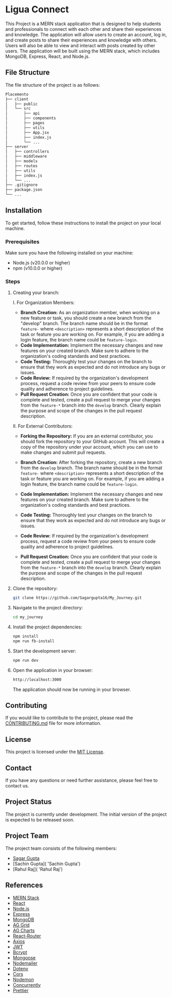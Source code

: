 # Ligua Connect

This Project is a MERN stack application that is designed to help students and professionals to connect with each other and share their experiences and knowledge. The application will allow users to create an account, log in, and create posts to share their experiences and knowledge with others. Users will also be able to view and interact with posts created by other users. The application will be built using the MERN stack, which includes MongoDB, Express, React, and Node.js.

## File Structure

The file structure of the project is as follows:

```bash
Placemento
├── client
│   ├── public
│   └── src
│       ├── api
│       ├── components
│       ├── pages
│       ├── utils
│       ├── App.jsx
│       ├── index.js
│       └── ...
├── server
│   ├── controllers
│   ├── middleware
│   ├── models
│   ├── routes
│   ├── utils
│   ├── index.js
│   └── ...
├── .gitignore
├── package.json
└── ...
```

## Installation

To get started, follow these instructions to install the project on your local machine.

### Prerequisites

Make sure you have the following installed on your machine:

- Node.js (v20.0.0 or higher)
- npm (v10.0.0 or higher)

### Steps

1. Creating your branch:

   I. For Organization Members:

   - **Branch Creation:** As an organization member, when working on a new feature or task, you should create a new branch from the "develop" branch.
     The branch name should be in the format `feature-` where `<description>` represents a short description of the task or feature you are working
     on. For example, if you are adding a login feature, the branch name could be `feature-login`.
   - **Code Implementation:** Implement the necessary changes and new features on your created branch. Make sure to adhere to the organization's
     coding standards and best practices.
   - **Code Testing:** Thoroughly test your changes on the branch to ensure that they work as expected and do not introduce any bugs or issues.
   - **Code Review:** If required by the organization's development process, request a code review from your peers to ensure code quality and
     adherence to project guidelines.
   - **Pull Request Creation:** Once you are confident that your code is complete and tested, create a pull request to merge your changes from the
     `feature-*` branch into the `develop` branch. Clearly explain the purpose and scope of the changes in the pull request description.

   II. For External Contributors:

   - **Forking the Repository:** If you are an external contributor, you should fork the repository to your GitHub account. This will create a copy of
     the repository under your account, which you can use to make changes and submit pull requests.

   - **Branch Creation:** After forking the repository, create a new branch from the `develop` branch. The branch name should be in the format
     `feature-` where `<description>` represents a short description of the task or feature you are working on. For example, if you are adding a login
     feature, the branch name could be `feature-login`.

   - **Code Implementation:** Implement the necessary changes and new features on your created branch. Make sure to adhere to the organization's
     coding standards and best practices.

   - **Code Testing:** Thoroughly test your changes on the branch to ensure that they work as expected and do not introduce any bugs or issues.

   - **Code Review:** If required by the organization's development process, request a code review from your peers to ensure code quality and
     adherence to project guidelines.

   - **Pull Request Creation:** Once you are confident that your code is complete and tested, create a pull request to merge your changes from the
     `feature-*` branch into the `develop` branch. Clearly explain the purpose and scope of the changes in the pull request description.

2. Clone the repository:

   ```bash
   git clone https://github.com/Sagargupta16/My_Journey.git
   ```

3. Navigate to the project directory:

   ```bash
   cd my_journey
   ```

4. Install the project dependencies:

   ```bash
   npm install
   npm run fb-install
   ```

5. Start the development server:

   ```bash
   npm run dev
   ```

6. Open the application in your browser:

   ```bash
   http://localhost:3000
   ```

   The application should now be running in your browser.

## Contributing

If you would like to contribute to the project, please read the [CONTRIBUTING.md](CONTRIBUTING.md) file for more information.

## License

This project is licensed under the [MIT License](LICENSE).

## Contact

If you have any questions or need further assistance, please feel free to contact us.

## Project Status

The project is currently under development. The initial version of the project is expected to be released soon.

## Project Team

The project team consists of the following members:

- [Sagar Gupta](https://github.com/Sagargupta16 'Sagar Gupta')
- [Sachin Gupta]( 'Sachin Gupta')
- [Rahul Raj]( 'Rahul Raj')

## References

- [MERN Stack](https://www.mongodb.com/mern-stack 'MERN Stack')
- [React](https://reactjs.org/ 'React')
- [Node.js](https://nodejs.org/ 'Node.js')
- [Express](https://expressjs.com/ 'Express')
- [MongoDB](https://www.mongodb.com/ 'MongoDB')
- [AG Grid](https://www.ag-grid.com/ 'AG Grid')
- [AG Charts](https://www.ag-grid.com/ag-charts-overview/ 'AG Charts')
- [React-Router](https://reactrouter.com/ 'React-Router')
- [Axios](https://axios-http.com/ 'Axios')
- [JWT](https://jwt.io/ 'JWT')
- [Bcrypt](https://www.npmjs.com/package/bcrypt 'Bcrypt')
- [Mongoose](https://mongoosejs.com/ 'Mongoose')
- [Nodemailer](https://nodemailer.com/ 'Nodemailer')
- [Dotenv](https://www.npmjs.com/package/dotenv 'Dotenv')
- [Cors](https://www.npmjs.com/package/cors 'Cors')
- [Nodemon](https://www.npmjs.com/package/nodemon 'Nodemon')
- [Concurrently](https://www.npmjs.com/package/concurrently 'Concurrently')
- [Prettier](https://prettier.io/ 'Prettier')
